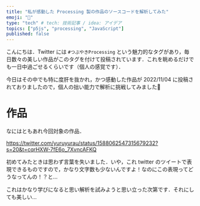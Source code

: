 ```yaml
---
title: "私が感動した Processing 製の作品のソースコードを解析してみた"
emoji: "🦁"
type: "tech" # tech: 技術記事 / idea: アイデア
topics: ["p5js", "processing", "JavaScript"]
published: false
---
```


こんにちは．Twitter には `#つぶやきProcessing` という魅力的なタグがあり，毎日数々の美しい作品がこのタグを付けて投稿されています．これを眺めるだけでも一日中過ごせるくらいです（個人の感覚です）．

今日はその中でも特に度肝を抜かれ，かつ感動した作品が 2022/11/04 に投稿されておりましたので，個人の拙い能力で解析に挑戦してみました💁

# 作品

なにはともあれ今回対象の作品．

https://twitter.com/yuruyurau/status/1588062547315679232?s=20&t=cqrHXW-7fE6o_7XvncAFKQ

初めてみたときは思わず言葉を失いました．いや，これ twitter のツイートで表現できるものですので，かなり文字数も少ないんですよ！なのにこの表現ってどうなってんの！？と…

これはかなり学びになると思い解析を試みようと思い立った次第です．それにしても美しい…

#